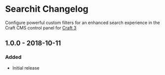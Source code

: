 # Searchit Changelog
>
Configure powerful custom filters for an enhanced search experience in the Craft CMS control panel for [Craft 3](http://craftcms.com)

## 1.0.0 - 2018-10-11

### Added

*   Initial release
